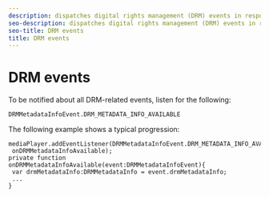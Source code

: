 ```yaml
---
description: dispatches digital rights management (DRM) events in response to DRM-related operations such as when new DRM metadata becomes available. Your player can implement actions in response to these events.
seo-description: dispatches digital rights management (DRM) events in response to DRM-related operations such as when new DRM metadata becomes available. Your player can implement actions in response to these events.
seo-title: DRM events
title: DRM events
---
```


# DRM events

To be notified about all DRM-related events, listen for the following:
```
DRMMetadataInfoEvent.DRM_METADATA_INFO_AVAILABLE
```

The following example shows a typical progression:

```
mediaPlayer.addEventListener(DRMMetadataInfoEvent.DRM_METADATA_INFO_AVAILABLE, 
 onDRMMetadataInfoAvailable); 
private function onDRMMetadataInfoAvailable(event:DRMMetadataInfoEvent){ 
 var drmMetadataInfo:DRMMetadataInfo = event.drmMetadataInfo; 
 ... 
} 

```
